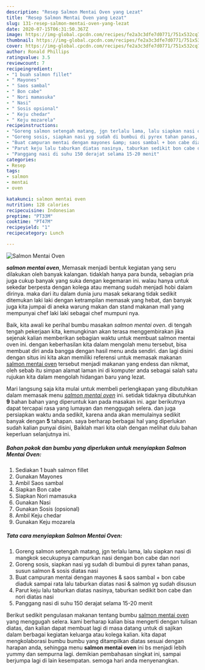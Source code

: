 ```yaml
---
description: "Resep Salmon Mentai Oven yang Lezat"
title: "Resep Salmon Mentai Oven yang Lezat"
slug: 131-resep-salmon-mentai-oven-yang-lezat
date: 2020-07-15T06:31:50.367Z
image: https://img-global.cpcdn.com/recipes/fe2a3c3dfe7d0771/751x532cq70/salmon-mentai-oven-foto-resep-utama.jpg
thumbnail: https://img-global.cpcdn.com/recipes/fe2a3c3dfe7d0771/751x532cq70/salmon-mentai-oven-foto-resep-utama.jpg
cover: https://img-global.cpcdn.com/recipes/fe2a3c3dfe7d0771/751x532cq70/salmon-mentai-oven-foto-resep-utama.jpg
author: Ronald Phillips
ratingvalue: 3.5
reviewcount: 7
recipeingredient:
- "1 buah salmon fillet"
- " Mayones"
- " Saos sambal"
- " Bon cabe"
- " Nori mamasuka"
- " Nasi"
- " Sosis opsional"
- " Keju chedar"
- " Keju mozarela"
recipeinstructions:
- "Goreng salmon setengah matang, jgn terlalu lama, lalu siapkan nasi di mangkok secukupnya campurkan nasi dengan bon cabe dan nori"
- "Goreng sosis, siapkan nasi yg sudah di bumbui di pyrex tahan panas, susun salmon &amp; sosis diatas nasi"
- "Buat campuran mentai dengan mayones &amp; saos sambal + bon cabe diaduk sampai rata lalu taburkan diatas nasi &amp; salmon yg sudah disusun"
- "Parut keju lalu taburkan diatas nasinya, taburkan sedikit bon cabe dan nori diatas nasi"
- "Panggang nasi di suhu 150 derajat selama 15-20 menit"
categories:
- Resep
tags:
- salmon
- mentai
- oven

katakunci: salmon mentai oven 
nutrition: 128 calories
recipecuisine: Indonesian
preptime: "PT33M"
cooktime: "PT47M"
recipeyield: "1"
recipecategory: Lunch

---
```



![Salmon Mentai Oven](https://img-global.cpcdn.com/recipes/fe2a3c3dfe7d0771/751x532cq70/salmon-mentai-oven-foto-resep-utama.jpg)

<b><i>salmon mentai oven</i></b>, Memasak menjadi bentuk kegiatan yang seru dilakukan oleh banyak kalangan. tidaklah hanya para bunda, sebagian pria juga cukup banyak yang suka dengan kegemaran ini. walau hanya untuk sekedar berpesta dengan kolega atau memang sudah menjadi hobi dalam dirinya. maka dari itu dalam dunia juru masak sekarang tidak sedikit ditemukan laki laki dengan ketrampilan memasak yang hebat, dan banyak juga kita jumpai di aneka warung makan dan stand makanan mall yang mempunyai chef laki laki sebagai chef mumpuni nya.



Baik, kita awali ke perihal bumbu masakan <i>salmon mentai oven</i>. di tengah tengah pekerjaan kita, kemungkinan akan terasa menggembirakan jika sejenak kalian memberikan sebagian waktu untuk membuat salmon mentai oven ini. dengan keberhasilan kita dalam mengolah menu tersebut, bisa membuat diri anda bangga dengan hasil menu anda sendiri. dan lagi disini dengan situs ini kita akan memiliki referensi untuk memasak makanan <u>salmon mentai oven</u> tersebut menjadi makanan yang endess dan nikmat, oleh sebab itu simpan alamat laman ini di komputer anda sebagai salah satu rujukan kita dalam mengolah hidangan baru yang lezat.


Mari langsung saja kita mulai untuk membeli perlengkapan yang dibutuhkan dalam memasak menu <u><i>salmon mentai oven</i></u> ini. setidak tidaknya dibutuhkan <b>9</b> bahan bahan yang diperuntuk kan pada masakan ini. agar berikutnya dapat tercapai rasa yang lumayan dan menggugah selera. dan juga persiapkan waktu anda sedikit, karena anda akan memulainya sedikit banyak dengan <b>5</b> tahapan. saya berharap berbagai hal yang diperlukan sudah kalian punyai disini, Baiklah mari kita olah dengan melihat dulu bahan keperluan selanjutnya ini.

<!--inarticleads1-->

##### Bahan pokok dan bumbu yang diperlukan untuk menyiapkan Salmon Mentai Oven:

1. Sediakan 1 buah salmon fillet
1. Gunakan  Mayones
1. Ambil  Saos sambal
1. Siapkan  Bon cabe
1. Siapkan  Nori mamasuka
1. Gunakan  Nasi
1. Gunakan  Sosis (opsional)
1. Ambil  Keju chedar
1. Gunakan  Keju mozarela




<!--inarticleads2-->

##### Tata cara menyiapkan Salmon Mentai Oven:

1. Goreng salmon setengah matang, jgn terlalu lama, lalu siapkan nasi di mangkok secukupnya campurkan nasi dengan bon cabe dan nori
1. Goreng sosis, siapkan nasi yg sudah di bumbui di pyrex tahan panas, susun salmon &amp; sosis diatas nasi
1. Buat campuran mentai dengan mayones &amp; saos sambal + bon cabe diaduk sampai rata lalu taburkan diatas nasi &amp; salmon yg sudah disusun
1. Parut keju lalu taburkan diatas nasinya, taburkan sedikit bon cabe dan nori diatas nasi
1. Panggang nasi di suhu 150 derajat selama 15-20 menit




Berikut sedikit pengulasan makanan tentang bumbu <u>salmon mentai oven</u> yang menggugah selera. kami berharap kalian bisa mengerti dengan tulisan diatas, dan kalian dapat membuat lagi di masa datang untuk di sajikan dalam berbagai kegiatan keluarga atau kolega kalian. kita dapat mengkolaborasi bumbu bumbu yang ditampilkan diatas sesuai dengan harapan anda, sehingga menu <b>salmon mentai oven</b> ini bs menjadi lebih yummy dan sempurna lagi. demikian pembahasan singkat ini, sampai berjumpa lagi di lain kesempatan. semoga hari anda menyenangkan.
